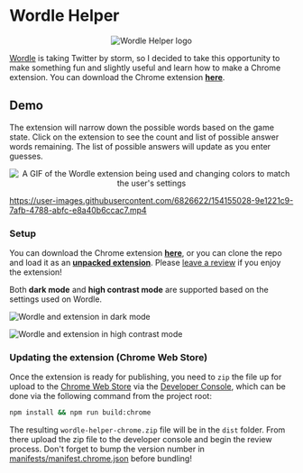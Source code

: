 # Wordle Helper
<p align="center">
  <img src="./logo.png" alt="Wordle Helper logo">
</p>

[Wordle](https://www.nytimes.com/games/wordle/index.html) is taking Twitter by storm, so I decided to take this opportunity to make something fun and slightly useful and learn how to make a Chrome extension. You can download the Chrome extension **[here](https://chrome.google.com/webstore/detail/wordle-helper/lcoapaclmojlnbjipmpfibcjomncgdod)**.

## Demo
The extension will narrow down the possible words based on the game state. Click on the extension to see the count and list of possible answer words remaining. The list of possible answers will update as you enter guesses.
<p align="center">
  <img src="https://user-images.githubusercontent.com/6826622/207509813-c3d722d8-4274-4455-9bf2-47264a2639ff.gif" alt="A GIF of the Wordle extension being used and changing colors to match the user's settings">
</p>

https://user-images.githubusercontent.com/6826622/154155028-9e1221c9-7afb-4788-abfc-e8a40b6ccac7.mp4


### Setup
You can download the Chrome extension **[here](https://chrome.google.com/webstore/detail/wordle-helper/lcoapaclmojlnbjipmpfibcjomncgdod)**, or you can clone the repo and load it as an **[unpacked extension](https://developer.chrome.com/docs/extensions/get-started/tutorial/hello-world#load-unpacked)**. Please [leave a review](https://chromewebstore.google.com/detail/wordle-helper/lcoapaclmojlnbjipmpfibcjomncgdod/reviews) if you enjoy the extension!

Both **dark mode** and **high contrast mode** are supported based on the settings used on Wordle.

![Wordle and extension in dark mode](https://github.com/user-attachments/assets/b50cfd06-f65a-408a-928b-4572ddda4de7)

![Wordle and extension in high contrast mode](https://user-images.githubusercontent.com/6826622/155425401-90599b33-e631-4fec-82a2-35240b7fd2ea.png)

### Updating the extension (Chrome Web Store)
Once the extension is ready for publishing, you need to `zip` the file up for upload to the [Chrome Web Store](https://chromewebstore.google.com/) via the [Developer Console](https://chrome.google.com/webstore/devconsole/), which can be done via the following command from the project root:

```bash
npm install && npm run build:chrome
```

The resulting `wordle-helper-chrome.zip` file will be in the `dist` folder. From there upload the zip file to the developer console and begin the review process. Don't forget to bump the version number in [manifests/manifest.chrome.json](manifest.chrome.json) before bundling!
